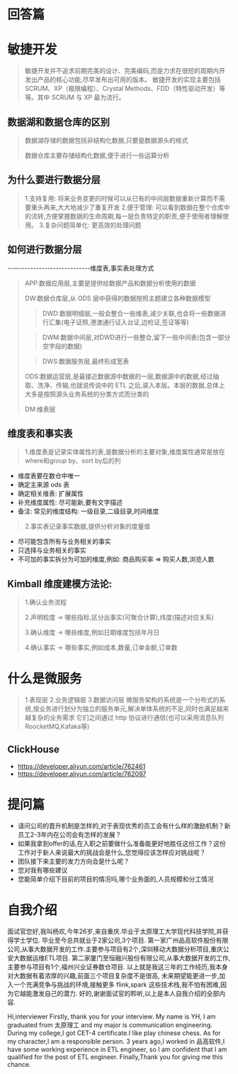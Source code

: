 # 回答篇
# 敏捷开发
> 敏捷开发并不追求前期完美的设计、完美编码,而是力求在很短的周期内开发出产品的核心功能,尽早发布出可用的版本。
> 敏捷开发的实现主要包括 SCRUM、XP（极限编程）、Crystal Methods、FDD（特性驱动开发）等等。其中 SCRUM 与 XP 最为流行。

## 数据湖和数据仓库的区别
> 数据湖存储的数据包括非结构化数据,只要是数据源头的格式
>
> 数据仓库主要存储结构化数据,便于进行一些运算分析

## 为什么要进行数据分层
> 1.支持复用: 将来业务变更的时候可以从已有的中间层数据重新计算而不需要重头再来,大大地减少了重复开发
> 2.便于管理: 可以看到数据在整个仓库中的流转,方便掌握数据的生命周期,每一层负责特定的职责,便于使用者理解使用。
> 3.复杂问题简单化: 更高效的处理问题

## 如何进行数据分层
-----------------------------维度表,事实表处理方式
> APP:数据应用层,主要是提供给数据产品和数据分析使用的数据
>
> DW:数据仓库层,从 ODS 层中获得的数据按照主题建立各种数据模型
>
>> DWD:数据明细层,一般会整合一些维表,减少关联,也会将一些数据进行汇集(电子证照,港澳通行证入台证,边检证,签证等等)
>
>> DWM:数据中间层,对DWD进行一些整合,留下一些中间表(包含一部分空字段的数据)
>
>> DWS:数据服务层,最终形成宽表
>
> ODS:数据运营层,是最接近数据源中数据的一层,数据源中的数据,经过抽取、洗净、传输,也就说传说中的 ETL 之后,装入本层。本层的数据,总体上大多是按照源头业务系统的分类方式而分类的
>
> DM:维表层

## 维度表和事实表
> 1.维度表是记录实体属性的表,是数据分析的主要对象,维度属性通常是放在where和group by、sort by后的列
- 维度表要在数仓中唯一
- 确定主来源 ods 表
- 确定相关维表: 扩展属性
- 补充维度属性: 尽可能新,要有文字描述
- 备注: 常见的维度结构: 一级目录,二级目录,时间维度
> 2.事实表记录事实数据,提供分析对象的度量值
- 尽可能包含所有与业务相关的事实
- 只选择与业务相关的事实
- 不可加的事实拆分为可加的维度,例如: 商品购买率 => 购买人数,浏览人数

## Kimball 维度建模方法论:
> 1.确认业务流程
>
> 2.声明粒度 -> 哪些指标,区分出事实(可聚合计算),纬度(描述对应关系)
>
> 3.确认维度 -> 哪些维度,例如日期维度包括年月日
>
> 4.确认事实 -> 哪些事实,例如成本,数量,订单金额,订单数

# 什么是微服务
> 1.表现层
> 2.业务逻辑层
> 3.数据访问层
> 微服务架构的系统是一个分布式的系统,按业务进行划分为独立的服务单元,解决单体系统的不足,同时也满足越来越复杂的业务需求
> 它们之间通过 http 协议进行通信(也可以采用消息队列RoocketMQ,Kafaka等)

## ClickHouse
- https://developer.aliyun.com/article/762461
- https://developer.aliyun.com/article/762097

# 提问篇
- 请问公司的晋升机制是怎样的,对于表现优秀的员工会有什么样的激励机制？新员工2-3年内在公司会有怎样的发展？
- 如果我拿到offer的话,在入职之前要做什么准备能更好地胜任这份工作？这份工作对于新人来说最大的挑战会是什么,您觉得应该怎样应对挑战呢？
- 团队接下来主要的发力方向会是什么呢？
- 您对我有哪些建议
- 您能简单介绍下目前的项目的情况吗,哪个业务面的,人员规模和分工情况

# 自我介绍
面试官您好,我叫杨欢,今年26岁,来自重庆.毕业于太原理工大学现代科技学院,并获得学士学位.
毕业至今总共就业于2家公司,3个项目.
第一家广州品高软件股份有限公司,从事大数据开发的工作.主要参与项目有2个,深圳移动大数据分析项目,重庆公安大数据运维ETL项目.
第二家厦门至恒融兴股份有限公司,从事大数据开发的工作,主要参与项目有1个,福州兴业证券数仓项目.
以上就是我这三年的工作经历,我本身对大数据有着浓厚的兴趣,前面三个项目复杂度不是很高,
未来期望能更进一步,加入一个充满竞争与挑战的环境,接触更多 flink,spark 这些技术栈,我不怕有困难,因为它越能激发自己的潜力.
好的,谢谢面试官的聆听,以上是本人自我介绍的全部内容.

Hi,interviewer
Firstly, thank you for your interview.
My name is YH, I am graduated from 太原理工 and my major is communication engineering.
During my college,I got CET-4 certificate.I like play chinese chess.
As for my character,I am a responsible person.
3 years ago,I worked in 品高软件,I have some working experience in ETL engineer,
so I am confident that I am qualified for the post of ETL engineer.
Finally,Thank you for giving me this chance.